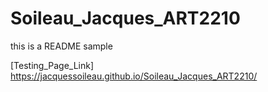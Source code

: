 # Soileau_Jacques_ART2210

this is a README sample


[Testing_Page_Link] https://jacquessoileau.github.io/Soileau_Jacques_ART2210/

